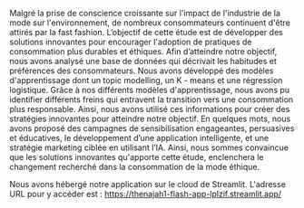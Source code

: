 Malgré la prise de conscience croissante sur l'impact de l'industrie de la mode sur
l'environnement, de nombreux consommateurs continuent d'être attirés par la fast fashion.
L’objectif de cette étude est de développer des solutions innovantes pour encourager
l'adoption de pratiques de consommation plus durables et éthiques. Afin d’atteindre notre
objectif, nous avons analysé une base de données qui décrivait les habitudes et préférences
des consommateurs. Nous avons développé des modèles d'apprentissage dont un topic
modelling, un K - means et une régression logistique. Grâce à nos différents modèles
d'apprentissage, nous avons pu identifier différents freins qui entravent la transition vers une
consommation plus responsable. Ainsi, nous avons utilisé ces informations pour créer des
stratégies innovantes pour atteindre notre objectif. En quelques mots, nous avons proposé des
campagnes de sensibilisation engageantes, persuasives et éducatives, le développement d’une
application intelligente, et une stratégie marketing ciblée en utilisant l’IA. Ainsi, nous
sommes convaincue que les solutions innovantes qu'apporte cette étude, enclenchera le
changement recherché dans la consommation de la mode éthique.

Nous avons hébergé notre application sur le cloud de Streamlit. L'adresse URL pour
y accéder est : https://thenajah1-flash-app-lplzif.streamlit.app/
